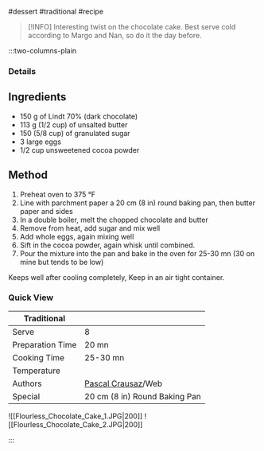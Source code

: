 #dessert #traditional #recipe

> [!INFO]
> Interesting twist on the chocolate cake. Best serve cold according to Margo and Nan, so do it the day before.

:::two-columns-plain

### Details
## Ingredients

- 150 g of Lindt 70% (dark chocolate)
- 113 g (1/2 cup) of unsalted butter
- 150 (5/8 cup) of granulated sugar
- 3 large eggs
- 1/2 cup unsweetened cocoa powder


## Method

1. Preheat oven to 375 °F
2. Line with parchment paper a 20 cm (8 in) round baking pan, then butter paper and sides
3. In a double boiler, melt the chopped chocolate and butter
4. Remove from heat, add sugar and mix well
5. Add whole eggs, again mixing well
6. Sift in the cocoa powder, again whisk until combined.
7. Pour the mixture into the pan and bake in the oven for 25-30 mn (30 on mine but tends to be low)

Keeps well after cooling completely, Keep in an air tight container.





### Quick View
| Traditional      |                                                |
| ---------------- | ---------------------------------------------- |
| Serve            | 8                                              |
| Preparation Time | 20 mn                                          |
| Cooking Time     | 25-30 mn                                       |
| Temperature      |                                                |
| Authors          | [Pascal Crausaz](mailto:pascal@askpascal.com)/Web |
| Special          | 20 cm (8 in) Round Baking Pan                  |

![[Flourless_Chocolate_Cake_1.JPG|200]]
![[Flourless_Chocolate_Cake_2.JPG|200]]

:::

